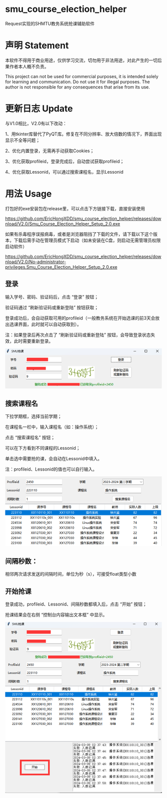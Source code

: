 # smu_course_election_helper
Request实现的SHMTU教务系统抢课辅助软件

# 声明 Statement
本软件不得用于商业用途，仅供学习交流，切勿用于非法用途，对此产生的一切后果作者本人概不负责。

This project can not be used for commercial purposes, it is intended solely for learning and communication. Do not use it for illegal purposes. The author is not responsible for any consequences that arise from its use.

# 更新日志 Update

与V1.0相比，V2.0有以下改动：

1、用tkinter库替代了PyQT库。修复在不同分辨率、放大倍数的情况下，界面出现显示不全等问题；

2、优化内置登录，无需再手动获取Cookies；

3、优化获取profileid，登录完成后，自动尝试获取profileid；

4、优化获取Lessonid，可以通过搜索课程名，显示Lessonid

# 用法 Usage

打包好的exe安装包在release里，可以点击下方链接下载，直接安装使用

https://github.com/EricHongXDD/smu_course_election_helper/releases/download/V2.0/Smu_Course_Election_Helper_Setup_2.0.exe

如果有杀毒程序误报病毒，或者是浏览器阻挡了下载的文件，请下载以下这个版本，下载后需手动在管理员模式下启动（如未安装在C盘，则启动无需管理员权限启动软件）

https://github.com/EricHongXDD/smu_course_election_helper/releases/download/V2.0/No-administrator-privileges.Smu_Course_Election_Helper_Setup_2.0.exe

## 登录

输入学号、密码、验证码后，点击 “登录” 按钮；

验证码通过 “刷新验证码或重新登陆” 按钮获取；

登录成功后，会自动获取可用的profileid（一般教务系统在开始选课的前3天会放出选课界面，此时就可以自动获取到）。

注：如果登录后再次点击了 “刷新验证码或重新登陆” 按钮，会导致登录状态失效，此时需要重新登录。

<img src="img/pic1.png" alt="pic1" style="zoom:100%;" />

## 搜索课程名

下拉学期框，选择当前学期；

在课程名一栏中，输入课程名（如：操作系统）；

点击 “搜索课程名” 按钮；

可以在下方看到不同课程的Lessonid；

单击选中需要抢的课，会自动在Lessonid中填入。

注：profileid、Lessonid的值也可以自行输入。

<img src="img/pic2.png" alt="pic2" style="zoom:100%;" />

## 间隔秒数：

相邻两次请求发送的间隔时间，单位为秒（s），可接受float类型小数

## 开始抢课

登录成功，profileid、Lessonid、间隔秒数都填入后，点击 “开始” 按钮；

抢课结果会在右侧 “控制台内容输出文本框” 中显示。

<img src="img/pic3.png" alt="pic3" style="zoom:100%;" />
